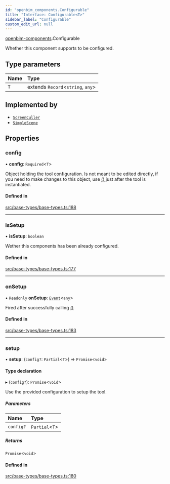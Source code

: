 ```yaml
---
id: "openbim_components.Configurable"
title: "Interface: Configurable<T>"
sidebar_label: "Configurable"
custom_edit_url: null
---
```


[openbim-components](../modules/openbim_components.md).Configurable

Whether this component supports to be configured.

## Type parameters

| Name | Type |
| :------ | :------ |
| `T` | extends `Record`<`string`, `any`\> |

## Implemented by

- [`ScreenCuller`](../classes/openbim_components.ScreenCuller.md)
- [`SimpleScene`](../classes/openbim_components.SimpleScene.md)

## Properties

### config

• **config**: `Required`<`T`\>

Object holding the tool configuration. Is not meant to be edited directly, if you need
to make changes to this object, use [()](openbim_components.Configurable.md#setup) just after the tool is instantiated.

#### Defined in

[src/base-types/base-types.ts:188](https://github.com/ThatOpen/engine_components/blob/178497c/src/base-types/base-types.ts#L188)

___

### isSetup

• **isSetup**: `boolean`

Wether this components has been already configured.

#### Defined in

[src/base-types/base-types.ts:177](https://github.com/ThatOpen/engine_components/blob/178497c/src/base-types/base-types.ts#L177)

___

### onSetup

• `Readonly` **onSetup**: [`Event`](../classes/openbim_components.Event.md)<`any`\>

Fired after successfully calling [()](openbim_components.Configurable.md#setup)

#### Defined in

[src/base-types/base-types.ts:183](https://github.com/ThatOpen/engine_components/blob/178497c/src/base-types/base-types.ts#L183)

___

### setup

• **setup**: (`config?`: `Partial`<`T`\>) => `Promise`<`void`\>

#### Type declaration

▸ (`config?`): `Promise`<`void`\>

Use the provided configuration to setup the tool.

##### Parameters

| Name | Type |
| :------ | :------ |
| `config?` | `Partial`<`T`\> |

##### Returns

`Promise`<`void`\>

#### Defined in

[src/base-types/base-types.ts:180](https://github.com/ThatOpen/engine_components/blob/178497c/src/base-types/base-types.ts#L180)
